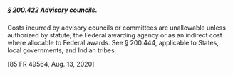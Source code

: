 ##### § 200.422 Advisory councils. #####

Costs incurred by advisory councils or committees are unallowable unless authorized by statute, the Federal awarding agency or as an indirect cost where allocable to Federal awards. See § 200.444, applicable to States, local governments, and Indian tribes.

[85 FR 49564, Aug. 13, 2020]